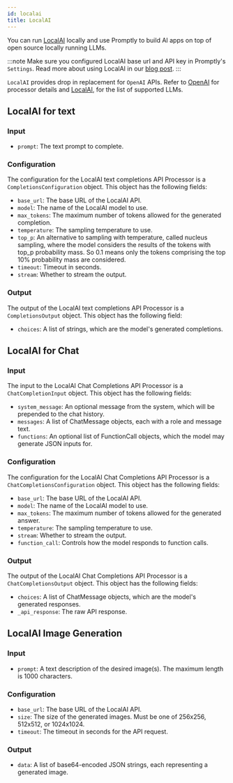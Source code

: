 ```yaml
---
id: localai
title: LocalAI
---
```


You can run [LocalAI](https://localai.io) locally and use Promptly to build AI apps on top of open source locally running LLMs.

:::note
Make sure you configured LocalAI base url and API key in Promptly's `Settings`. Read more about using LocalAI in our [blog post](https://github.com/trypromptly/LLMStack/blob/main/web/blog/2023-08-17-run-os-llms-with-localai.md).
:::

`LocalAI` provides drop in replacement for `OpenAI` APIs. Refer to [OpenAI](/processors/openai) for processor details and [LocalAI](https://localai.io), for the list of supported LLMs.

## LocalAI for text

### Input

- `prompt`: The text prompt to complete.

### Configuration

The configuration for the LocalAI text completions API Processor is a `CompletionsConfiguration` object. This object has the following fields:

- `base_url`: The base URL of the LocalAI API.
- `model`: The name of the LocalAI model to use.
- `max_tokens`: The maximum number of tokens allowed for the generated completion.
- `temperature`: The sampling temperature to use.
- `top_p`: An alternative to sampling with temperature, called nucleus sampling, where the model considers the results of the tokens with top_p probability mass. So 0.1 means only the tokens comprising the top 10% probability mass are considered.
- `timeout`: Timeout in seconds.
- `stream`: Whether to stream the output.

### Output

The output of the LocalAI text completions API Processor is a `CompletionsOutput` object. This object has the following field:

- `choices`: A list of strings, which are the model's generated completions.

## LocalAI for Chat

### Input

The input to the LocalAI Chat Completions API Processor is a `ChatCompletionInput` object. This object has the following fields:

- `system_message`: An optional message from the system, which will be prepended to the chat history.
- `messages`: A list of ChatMessage objects, each with a role and message text.
- `functions`: An optional list of FunctionCall objects, which the model may generate JSON inputs for.

### Configuration

The configuration for the LocalAI Chat Completions API Processor is a `ChatCompletionsConfiguration` object. This object has the following fields:

- `base_url`: The base URL of the LocalAI API.
- `model`: The name of the LocalAI model to use.
- `max_tokens`: The maximum number of tokens allowed for the generated answer.
- `temperature`: The sampling temperature to use.
- `stream`: Whether to stream the output.
- `function_call`: Controls how the model responds to function calls.

### Output

The output of the LocalAI Chat Completions API Processor is a `ChatCompletionsOutput` object. This object has the following fields:

- `choices`: A list of ChatMessage objects, which are the model's generated responses.
- `_api_response`: The raw API response.

## LocalAI Image Generation

### Input

- `prompt`: A text description of the desired image(s). The maximum length is 1000 characters.

### Configuration

- `base_url`: The base URL of the LocalAI API.
- `size`: The size of the generated images. Must be one of 256x256, 512x512, or 1024x1024.
- `timeout`: The timeout in seconds for the API request.

### Output

- `data`: A list of base64-encoded JSON strings, each representing a generated image.
